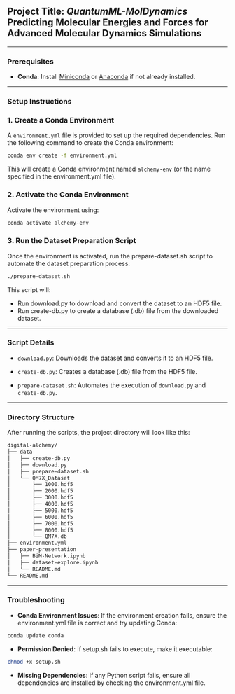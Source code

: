 ## Project Title: _QuantumML-MolDynamics_ Predicting Molecular Energies and Forces for Advanced Molecular Dynamics Simulations

---

### Prerequisites

-   **Conda**: Install [Miniconda](https://docs.conda.io/en/latest/miniconda.html) or [Anaconda](https://www.anaconda.com/products/distribution) if not already installed.

---

### Setup Instructions

### 1. Create a Conda Environment

A `environment.yml` file is provided to set up the required dependencies. Run the following command to create the Conda environment:

```bash
conda env create -f environment.yml
```

This will create a Conda environment named `alchemy-env` (or the name specified in the environment.yml file).

### 2. Activate the Conda Environment

Activate the environment using:

```bash
conda activate alchemy-env
```

### 3. Run the Dataset Preparation Script

Once the environment is activated, run the prepare-dataset.sh script to automate the dataset preparation process:

```bash
./prepare-dataset.sh
```

This script will:

-   Run download.py to download and convert the dataset to an HDF5 file.
-   Run create-db.py to create a database (.db) file from the downloaded dataset.

---

### Script Details

-   `download.py`: Downloads the dataset and converts it to an HDF5 file.

-   `create-db.py`: Creates a database (.db) file from the HDF5 file.

-   `prepare-dataset.sh`: Automates the execution of `download.py` and `create-db.py`.

---

### Directory Structure

After running the scripts, the project directory will look like this:

```bash
digital-alchemy/
├── data
│   ├── create-db.py
│   ├── download.py
│   ├── prepare-dataset.sh
│   └── QM7X_Dataset
│       ├── 1000.hdf5
│       ├── 2000.hdf5
│       ├── 3000.hdf5
│       ├── 4000.hdf5
│       ├── 5000.hdf5
│       ├── 6000.hdf5
│       ├── 7000.hdf5
│       ├── 8000.hdf5
│       └── QM7X.db
├── environment.yml
├── paper-presentation
│   ├── BiM-Network.ipynb
│   ├── dataset-explore.ipynb
│   └── README.md
└── README.md
```

---

### Troubleshooting

-   **Conda Environment Issues**: If the environment creation fails, ensure the environment.yml file is correct and try updating Conda:

```bash
conda update conda
```

-   **Permission Denied**: If setup.sh fails to execute, make it executable:

```bash
chmod +x setup.sh
```

-   **Missing Dependencies**: If any Python script fails, ensure all dependencies are installed by checking the environment.yml file.
